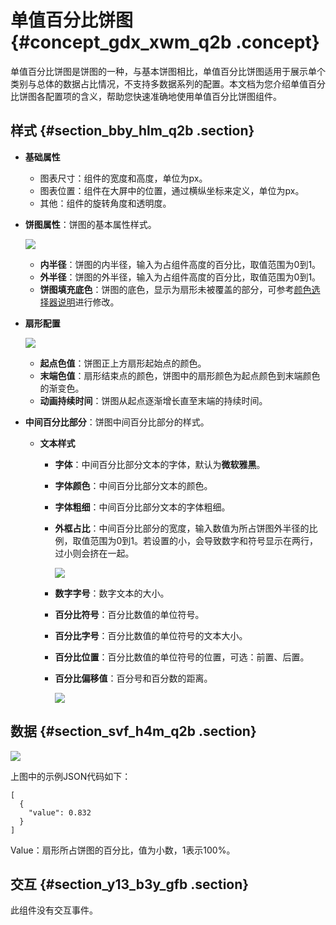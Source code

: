 # 单值百分比饼图 {#concept_gdx_xwm_q2b .concept}

单值百分比饼图是饼图的一种，与基本饼图相比，单值百分比饼图适用于展示单个类别与总体的数据占比情况，不支持多数据系列的配置。本文档为您介绍单值百分比饼图各配置项的含义，帮助您快速准确地使用单值百分比饼图组件。

## 样式 {#section_bby_hlm_q2b .section}

-   **基础属性** 

    -   图表尺寸：组件的宽度和高度，单位为px。
    -   图表位置：组件在大屏中的位置，通过横纵坐标来定义，单位为px。
    -   其他：组件的旋转角度和透明度。
-   **饼图属性**：饼图的基本属性样式。

    ![](http://static-aliyun-doc.oss-cn-hangzhou.aliyuncs.com/assets/img/16964/15589391439439_zh-CN.png)

    -   **内半径**：饼图的内半径，输入为占组件高度的百分比，取值范围为0到1。
    -   **外半径**：饼图的外半径，输入为占组件高度的百分比，取值范围为0到1。
    -   **饼图填充底色**：饼图的底色，显示为扇形未被覆盖的部分，可参考[颜色选择器说明](intl.zh-CN/用户指南/组件指南/配置项说明.md#section_kdw_vj4_t2b)进行修改。
-   **扇形配置**

    ![](http://static-aliyun-doc.oss-cn-hangzhou.aliyuncs.com/assets/img/16964/15589391439440_zh-CN.png)

    -   **起点色值**：饼图正上方扇形起始点的颜色。
    -   **末端色值**：扇形结束点的颜色，饼图中的扇形颜色为起点颜色到末端颜色的渐变色。
    -   **动画持续时间**：饼图从起点逐渐增长直至末端的持续时间。
-   **中间百分比部分**：饼图中间百分比部分的样式。
    -   **文本样式** 
        -   **字体**：中间百分比部分文本的字体，默认为**微软雅黑**。
        -   **字体颜色**：中间百分比部分文本的颜色。
        -   **字体粗细**：中间百分比部分文本的字体粗细。
        -   **外框占比**：中间百分比部分的宽度，输入数值为所占饼图外半径的比例，取值范围为0到1。若设置的小，会导致数字和符号显示在两行，过小则会挤在一起。

            ![](http://static-aliyun-doc.oss-cn-hangzhou.aliyuncs.com/assets/img/16964/15589391439441_zh-CN.png)

        -   **数字字号**：数字文本的大小。
        -   **百分比符号**：百分比数值的单位符号。
        -   **百分比字号**：百分比数值的单位符号的文本大小。
        -   **百分比位置**：百分比数值的单位符号的位置，可选：前置、后置。
        -   **百分比偏移值**：百分号和百分数的距离。

            ![](http://static-aliyun-doc.oss-cn-hangzhou.aliyuncs.com/assets/img/16964/15589391439442_zh-CN.png)


## 数据 {#section_svf_h4m_q2b .section}

![](http://static-aliyun-doc.oss-cn-hangzhou.aliyuncs.com/assets/img/16964/15589391439443_zh-CN.png)

上图中的示例JSON代码如下：

``` {#codeblock_eg6_emv_dre}
[
  {
    "value": 0.832
  }
]
```

Value：扇形所占饼图的百分比，值为小数，1表示100%。

## 交互 {#section_y13_b3y_gfb .section}

此组件没有交互事件。

